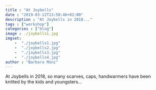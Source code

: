 ```yaml
--- 
title : "At Joybells" 
date : "2019-03-12T13:50:46+02:00" 
description : "At Joybells in 2018..." 
tags : ["workshop"] 
categories : ["blog"] 
image : ./joybells1.jpg
imgset:
    -  "./joybells1.jpg"
    -  "./joybells2.jpg"
    -  "./joybells3.jpg"
    -  "./joybells4.jpg" 
author : "Barbara Münz" 
---
```


At Joybells in 2018, so many scarves, caps, handwarmers have been knitted by the kids and youngsters...

